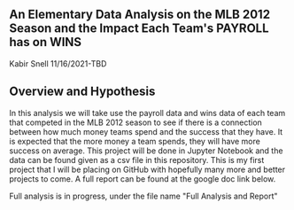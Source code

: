 ## An Elementary Data Analysis on the MLB 2012 Season and the Impact Each Team's PAYROLL has on WINS
Kabir Snell 11/16/2021-TBD

## Overview and Hypothesis
In this analysis we will take use the payroll data and wins data of each team that competed in the MLB 2012 season to see if there is a connection between how much money teams spend and the success that they have. It is expected that the more money a team spends, they will have more success on average. This project will be done in Jupyter Notebook and the data can be found given as a csv file in this repository. This is my first project that I will be placing on GitHub with hopefully many more and better projects to come.
A full report can be found at the google doc link below.

Full analysis is in progress, under the file name "Full Analysis and Report"
